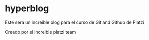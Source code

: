# hyperblog
Este sera un increible blog para el curso de Git and Github de Platzi

Creado por el increible platzi team 
